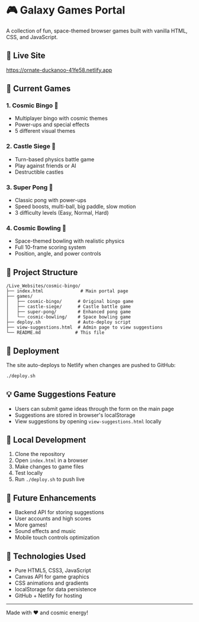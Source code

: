# 🎮 Galaxy Games Portal

A collection of fun, space-themed browser games built with vanilla HTML, CSS, and JavaScript.

## 🚀 Live Site
https://ornate-duckanoo-41fe58.netlify.app

## 🎯 Current Games

### 1. Cosmic Bingo 🎱
- Multiplayer bingo with cosmic themes
- Power-ups and special effects
- 5 different visual themes

### 2. Castle Siege 🏰
- Turn-based physics battle game
- Play against friends or AI
- Destructible castles

### 3. Super Pong 🏓
- Classic pong with power-ups
- Speed boosts, multi-ball, big paddle, slow motion
- 3 difficulty levels (Easy, Normal, Hard)

### 4. Cosmic Bowling 🎳
- Space-themed bowling with realistic physics
- Full 10-frame scoring system
- Position, angle, and power controls

## 📁 Project Structure
```
/Live_Websites/cosmic-bingo/
├── index.html              # Main portal page
├── games/
│   ├── cosmic-bingo/      # Original bingo game
│   ├── castle-siege/      # Castle battle game
│   ├── super-pong/        # Enhanced pong game
│   └── cosmic-bowling/    # Space bowling game
├── deploy.sh              # Auto-deploy script
├── view-suggestions.html  # Admin page to view suggestions
└── README.md             # This file
```

## 🚀 Deployment
The site auto-deploys to Netlify when changes are pushed to GitHub:

```bash
./deploy.sh
```

## 💡 Game Suggestions Feature
- Users can submit game ideas through the form on the main page
- Suggestions are stored in browser's localStorage
- View suggestions by opening `view-suggestions.html` locally

## 🔧 Local Development
1. Clone the repository
2. Open `index.html` in a browser
3. Make changes to game files
4. Test locally
5. Run `./deploy.sh` to push live

## 📝 Future Enhancements
- Backend API for storing suggestions
- User accounts and high scores
- More games!
- Sound effects and music
- Mobile touch controls optimization

## 🎨 Technologies Used
- Pure HTML5, CSS3, JavaScript
- Canvas API for game graphics
- CSS animations and gradients
- localStorage for data persistence
- GitHub + Netlify for hosting

---
Made with ❤️ and cosmic energy!
